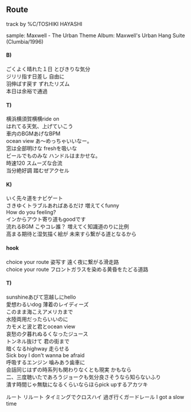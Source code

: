 ## Route
track by %C/TOSHIKI HAYASHI

sample:
Maxwell - The Urban Theme
Album: Maxwell's Urban Hang Suite (Clumbia/1996)

#### B)

ごくよく晴れた１日 とびきりな気分  
ジリリ指す日差し 自由に  
羽伸ばす戻す ずれたリズム  
本日は余裕で通過  

#### T)

横浜横須賀横横ride on  
はれてる天気、上げていこう  
車内のBGMあげなBPM  
ocean view あ～めっちゃいいなー。  
窓は全部明けな freshを吸いな  
ビールでものみな ハンドルはまかせな。  
時速120 スムーズな合流  
当分絶好調 踏むぜアクセル  

#### K)

いく先々道をナビゲート  
さきゆくトラブルあればあるだけ 増えてくfunny   
How do you feeling?  
インからアウト寄り道もgoodです  
流れるBGM こやコレ誰？ 増えてく知識道のりに比例   
高まる期待と湿気描く絵が 未来すら繋がる道となるから  

#### hook

choice your route 姿写す 遠く夜に繋がる滑走路  
choice your route フロントガラスを染める黄昏をたどる道路  

#### T)

sunshineあびて窓越しにhello  
愛想わるいdog 薄着のレイディーズ  
このまま海こえアメリカまで  
水陸両用だったらいいのに  
カモメと波と君とocean view  
哀愁の夕暮れぬるくなったジュース  
トンネル抜けて 君の街まで  
暗くなるhighway 走らせる  
Sick boy I don't wanna be afraid  
呼吸するエンジン 噛みあう歯車に  
会話同じはずの時系列も関わりなくとも現実 かもなら  
二、三度聴いたであろうジョークも気分良さそうなら知らないふり  
潰す時間じゃ無駄になるくらいならほらpick upするアカツキ  

ルート リルート タイミングでクロスハイ 過ぎ行くガードレール I got a slow time  
